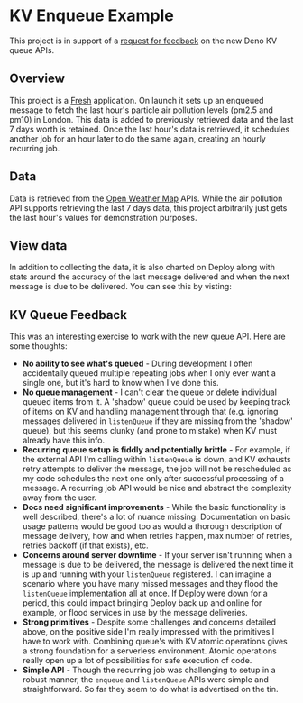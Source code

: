 # KV Enqueue Example

This project is in support of a
[request for feedback](https://discord.com/channels/684898665143206084/1149351471851257986/1149355026158977048)
on the new Deno KV queue APIs.

## Overview

This project is a [Fresh](https://fresh.deno.dev/) application. On launch it
sets up an enqueued message to fetch the last hour's particle air pollution
levels (pm2.5 and pm10) in London. This data is added to previously retrieved
data and the last 7 days worth is retained. Once the last hour's data is
retrieved, it schedules another job for an hour later to do the same again,
creating an hourly recurring job.

## Data

Data is retrieved from the [Open Weather Map](https://openweathermap.org) APIs.
While the air pollution API supports retrieving the last 7 days data, this
project arbitrarily just gets the last hour's values for demonstration purposes.

## View data

In addition to collecting the data, it is also charted on Deploy along with
stats around the accuracy of the last message delivered and when the next
message is due to be delivered. You can see this by visting:

## KV Queue Feedback

This was an interesting exercise to work with the new queue API. Here are some
thoughts:

- **No ability to see what's queued** - During development I often accidentally
  queued multiple repeating jobs when I only ever want a single one, but it's
  hard to know when I've done this.
- **No queue management** - I can't clear the queue or delete individual queued
  items from it. A 'shadow' queue could be used by keeping track of items on KV
  and handling management through that (e.g. ignoring messages delivered in
  `listenQueue` if they are missing from the 'shadow' queue), but this seems
  clunky (and prone to mistake) when KV must already have this info.
- **Recurring queue setup is fiddly and potentially brittle** - For example, if
  the external API I'm calling within `listenQueue` is down, and KV exhausts
  retry attempts to deliver the message, the job will not be rescheduled as my
  code schedules the next one only after successful processing of a message. A
  recurring job API would be nice and abstract the complexity away from the
  user.
- **Docs need significant improvements** - While the basic functionality is well
  described, there's a lot of nuance missing. Documentation on basic usage
  patterns would be good too as would a thorough description of message
  delivery, how and when retries happen, max number of retries, retries backoff
  (if that exists), etc.
- **Concerns around server downtime** - If your server isn't running when a
  message is due to be delivered, the message is delivered the next time it is
  up and running with your `listenQueue` registered. I can imagine a scenario
  where you have many missed messages and they flood the `listenQueue`
  implementation all at once. If Deploy were down for a period, this could
  impact bringing Deploy back up and online for example, or flood services in
  use by the message deliveries.
- **Strong primitives** - Despite some challenges and concerns detailed above,
  on the positive side I'm really impressed with the primitives I have to work
  with. Combining queue's with KV atomic operations gives a strong foundation
  for a serverless environment. Atomic operations really open up a lot of
  possibilities for safe execution of code.
- **Simple API** - Though the recurring job was challenging to setup in a robust
  manner, the `enqueue` and `listenQueue` APIs were simple and straightforward.
  So far they seem to do what is advertised on the tin.
